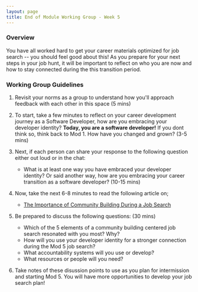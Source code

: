 ```yaml
---
layout: page
title: End of Module Working Group - Week 5
---
```


### Overview
You have all worked hard to get your career materials optimized for job search -- you should feel good about this! As you prepare for your next steps in your job hunt, it will be important to reflect on who you are now and how to stay connected during the this transition period. 


### Working Group Guidelines
1. Revisit your norms as a group to understand how you'll approach feedback with each other in this space (5 mins)

2. To start, take a few minutes to reflect on your career development journey as a Software Developer, how are you embracing your developer identity? **Today, you are a software developer!**  If you dont think so, think back to Mod 1. How have you changed and grown? (3-5 mins)

3. Next, if each person can share your response to the following question either out loud or in the chat:  
     * What is at least one way you have embraced your developer identity? Or said another way, how are you embracing your career transition as a software developer? (10-15 mins)
   
4. Now, take the next 6-8 minutes to read the following article on;
    * [The Importance of Community Building During a Job Search](https://www.bethechangecareers.com/the-importance-of-community-building-during-a-job-search/)
    
5.  Be prepared to discuss the following questions: (30 mins) 
    * Which of the 5 elements of a community building centered job search resonated with you most? Why? 
    * How will you use your developer identity for a stronger connection during the Mod 5 job search? 
    * What accountability systems will you use or develop? 
    * What resources or people will you need? 
   
6. Take notes of these disussion points to use as you plan for intermission and starting Mod 5. You will have more opportunities to develop your job search plan! 
    

